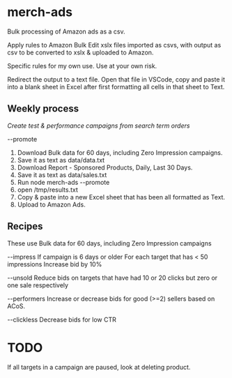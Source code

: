 # merch-ads
Bulk processing of Amazon ads as a csv.

Apply rules to Amazon Bulk Edit xslx files imported as csvs, with output as csv to be converted to xslx & uploaded to Amazon.

Specific rules for my own use. Use at your own risk.

Redirect the output to a text file. Open that file in VSCode, copy and paste it into a blank sheet in Excel after first formatting all cells in that sheet to Text.

## Weekly process

*Create test & performance campaigns from search term orders*

--promote

1. Download Bulk data for 60 days, including Zero Impression campaigns.
2. Save it as text as data/data.txt
3. Download Report - Sponsored Products, Daily, Last 30 Days.
4. Save it as text as data/sales.txt
5. Run node merch-ads --promote
6. open /tmp/results.txt
7. Copy & paste into a new Excel sheet that has been all formatted as Text.
8. Upload to Amazon Ads.

## Recipes

These use Bulk data for 60 days, including Zero Impression campaigns

--impress
If campaign is 6 days or older
For each target that has < 50 impressions
Increase bid by 10%

--unsold
Reduce bids on targets that have had 10 or 20 clicks but zero or one sale respectively

--performers
Increase or decrease bids for good (>=2) sellers based on ACoS.

--clickless
Decrease bids for low CTR

# TODO

If all targets in a campaign are paused, look at deleting product.